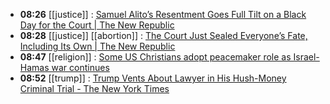 - **08:26** [[justice]] : [Samuel Alito’s Resentment Goes Full Tilt on a Black Day for the Court | The New Republic](https://newrepublic.com/post/181023/samuel-alito-trump-immunity-black-day-supreme-court "Samuel Alito’s Resentment Goes Full Tilt on a Black Day for the Court | The New Republic")
- **08:28** [[justice]] [[abortion]] :  [The Court Just Sealed Everyone’s Fate, Including Its Own | The New Republic](https://newrepublic.com/article/181032/supreme-court-trump-immunity-sealed-fate)
- **08:47** [[religion]] :  [Some US Christians adopt peacemaker role as Israel-Hamas war continues](https://www.usatoday.com/story/news/nation/2024/04/30/christians-us-peacemakers-gaza-war/73456593007/)
- **08:52** [[trump]] :  [Trump Vents About Lawyer in His Hush-Money Criminal Trial - The New York Times](https://www.nytimes.com/2024/04/30/us/politics/trump-trial-todd-blanche.html)